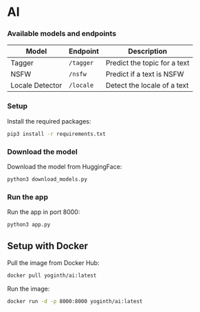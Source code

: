 # AI

### Available models and endpoints

| Model           | Endpoint  | Description                  |
| --------------- | --------- | ---------------------------- |
| Tagger          | `/tagger` | Predict the topic for a text |
| NSFW            | `/nsfw`   | Predict if a text is NSFW    |
| Locale Detector | `/locale` | Detect the locale of a text  |

### Setup

Install the required packages:

```sh
pip3 install -r requirements.txt
```

### Download the model

Download the model from HuggingFace:

```sh
python3 download_models.py
```

### Run the app

Run the app in port 8000:

```sh
python3 app.py
```

## Setup with Docker

Pull the image from Docker Hub:

```sh
docker pull yoginth/ai:latest
```

Run the image:

```sh
docker run -d -p 8000:8000 yoginth/ai:latest
```
